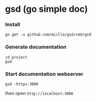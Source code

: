 # gsd (go simple doc)

### Install
```
go get -u github.com/miclle/gsd/cmd/gsd
```

### Generate documentation
```
cd project
gsd
```

### Start documentation webserver
```
gsd -http=:3000
```

then open `http://localhost:3000`